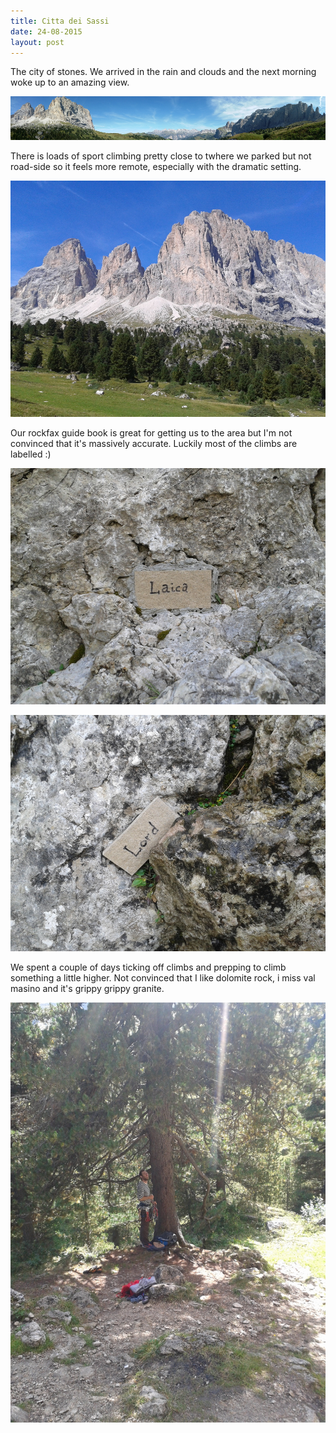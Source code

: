 ```yaml
---
title: Citta dei Sassi
date: 24-08-2015
layout: post
---
```


The city of stones. We arrived in the rain and clouds and the next morning woke up to an amazing view.

![cittadeisassi](/assets/images/cittidelsassi/20150828_121114.jpg)

There is loads of sport climbing pretty close to twhere we parked but not road-side so it feels more remote, especially with the dramatic setting.

![rocks](/assets/images/cittidelsassi/IMG_20150828_114804.jpg)

Our rockfax guide book is great for getting us to the area but I'm not convinced that it's massively accurate. Luckily most of the climbs are labelled :)

![climblabel](/assets/images/cittidelsassi/IMG_20150820_104128.jpg)

![climblabel2](/assets/images/cittidelsassi/IMG_20150820_115105.jpg)

We spent a couple of days ticking off climbs and prepping to climb something a little higher. Not convinced that I like dolomite rock, i miss val masino and it's grippy grippy granite.

![climber](/assets/images/cittidelsassi/IMG_20150826_104301.jpg)
